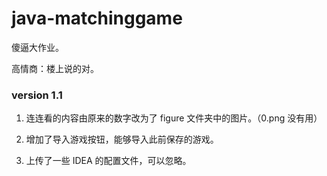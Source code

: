 # java-matchinggame

傻逼大作业。

高情商：楼上说的对。

### version 1.1

1. 连连看的内容由原来的数字改为了 figure 文件夹中的图片。（0.png 没有用）
2. 增加了导入游戏按钮，能够导入此前保存的游戏。

3. 上传了一些 IDEA 的配置文件，可以忽略。